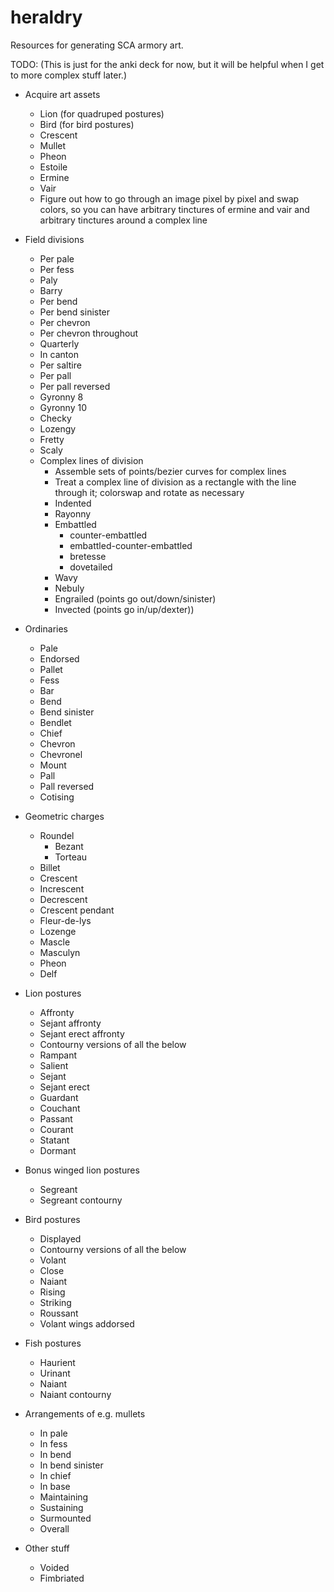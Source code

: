 # heraldry
Resources for generating SCA armory art.

TODO: (This is just for the anki deck for now, but it will be helpful when I get to more complex stuff later.)

* Acquire art assets
  * Lion (for quadruped postures)
  * Bird (for bird postures)
  * Crescent
  * Mullet
  * Pheon
  * Estoile
  * Ermine
  * Vair
  * Figure out how to go through an image pixel by pixel and swap colors,
    so you can have arbitrary tinctures of ermine and vair and arbitrary tinctures around a complex line

* Field divisions
  * Per pale
  * Per fess
  * Paly
  * Barry
  * Per bend
  * Per bend sinister
  * Per chevron
  * Per chevron throughout
  * Quarterly
  * In canton
  * Per saltire
  * Per pall
  * Per pall reversed
  * Gyronny 8
  * Gyronny 10
  * Checky
  * Lozengy
  * Fretty
  * Scaly
  * Complex lines of division
    * Assemble sets of points/bezier curves for complex lines
    * Treat a complex line of division as a rectangle with the line through it; colorswap and rotate as necessary
    * Indented
    * Rayonny
    * Embattled
      * counter-embattled
      * embattled-counter-embattled
      * bretesse
      * dovetailed
    * Wavy
    * Nebuly
    * Engrailed (points go out/down/sinister)
    * Invected (points go in/up/dexter))

* Ordinaries
  * Pale
  * Endorsed
  * Pallet
  * Fess
  * Bar
  * Bend
  * Bend sinister
  * Bendlet
  * Chief
  * Chevron
  * Chevronel
  * Mount
  * Pall
  * Pall reversed
  * Cotising

* Geometric charges
  * Roundel
    * Bezant
    * Torteau
  * Billet
  * Crescent
  * Increscent
  * Decrescent
  * Crescent pendant
  * Fleur-de-lys
  * Lozenge
  * Mascle
  * Masculyn
  * Pheon
  * Delf

* Lion postures
  * Affronty
  * Sejant affronty
  * Sejant erect affronty
  * Contourny versions of all the below
  * Rampant
  * Salient
  * Sejant
  * Sejant erect
  * Guardant
  * Couchant
  * Passant
  * Courant
  * Statant
  * Dormant
  
* Bonus winged lion postures
  * Segreant
  * Segreant contourny

* Bird postures
  * Displayed
  * Contourny versions of all the below
  * Volant
  * Close
  * Naiant
  * Rising
  * Striking
  * Roussant
  * Volant wings addorsed
  
* Fish postures
  * Haurient
  * Urinant
  * Naiant
  * Naiant contourny

* Arrangements of e.g. mullets
  * In pale
  * In fess
  * In bend
  * In bend sinister
  * In chief
  * In base
  * Maintaining
  * Sustaining
  * Surmounted
  * Overall

* Other stuff
  * Voided
  * Fimbriated